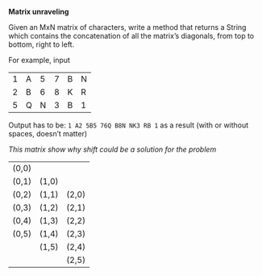 **Matrix unraveling**

Given an MxN matrix of characters, write a method that returns a String which
contains the concatenation of all the matrix’s diagonals, from top to bottom,
right to left.

For example, input

|       |       |       |       |       |       |
|-------|-------|-------|-------|-------|-------|
|   1   |   A   |   5   |   7   |   B   |   N   |
|   2   |   B   |   6   |   8   |   K   |   R   |
|   5   |   Q   |   N   |   3   |   B   |   1   |

Output has to be: `1 A2 5B5 76Q B8N NK3 RB 1` as a result (with or
without spaces, doesn’t matter)

_This matrix show why shift could be a solution for the problem_
 
|       |       |       |
|-------|-------|-------|
| (0,0) |       |       |
| (0,1) | (1,0) |       |
| (0,2) | (1,1) | (2,0) |
| (0,3) | (1,2) | (2,1) |
| (0,4) | (1,3) | (2,2) |
| (0,5) | (1,4) | (2,3) |
|       | (1,5) | (2,4) |
|       |       | (2,5) |
